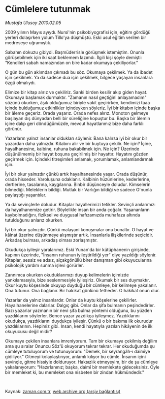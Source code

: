 # Cümlelere tutunmak

*Mustafa Ulusoy 2010.02.05*

<tr><td class="metin" colspan="2" style="padding-top: 20px; padding-left: 5px; ">2009 yılının Mayıs ayıydı. Nursi'nin psikobiyografisi için, eğitim gördüğü yerleri dolaşırken yolum Tillo'ya düşmüştü. Eski usul eğitim verilen bir medreseye uğramıştık.</td></tr><tr><td class="metin" colspan="2" style="padding-top: 20px; padding-left: 5px; "><p>Sabahın dokuzu gibiydi. Başmüderrisle görüşmek istemiştim. Onunla görüşebilmek için iki saat beklemem lazımdı. İlgili kişi şöyle demişti: "Kendileri sabah namazından on bire kadar okumaya çekiliyorlar."
<p> O gün bu gün aklımdan çıkmadı bu söz. Okumaya çekilmek. Ya da ibadet için çekilmek. Ya da sadece dua için çekilmek, bilgece yaşayan insanlara özgü olmalıydı.
<p>Elimize bir kitap alırız ve çekiliriz. Sanki birden kesilir akıp giden hayat. Okumaya başlamak durmaktır. "Zamanın nasıl geçtiğini anlayamadım" sözünü okurken, âşık olduğumuz biriyle vakit geçirirken, kendimizi taaa içinde bulduğumuz etkinlikler içindeyken söyleriz. İyi bir kitabın içinde başka bir âleme geçeriz. Orada yaşarız. Orada nefes alırız. Monoton gelmeye başlayan dış dünyadan belli bir süreliğine kopuştur bu. Başka bir âlemin içine dalıp geri döndüğümüzde, mevcut hayatlarımız bize daha farklı görünür.
<p>Yazarların yalnız insanlar oldukları söylenir. Bana kalırsa iyi bir okur bir yazardan daha yalnızdır. Kitabını alır ve bir kuytuya çekilir. Ne için? İçine, hayalhanesine, kalbine, ruhuna bakabilmek için. Ne için? Üzerinde düşünülmemiş bir hayat boşuna geçirilmiş bir hayattır. Hayatını gözden geçirmek için. İçindeki titreşimleri anlamak, yorumlamak, anlamlandırmak için.
<p>İyi bir okur yalnızdır çünkü artık hayalhanesinde yaşar. Orada düşünür, orada hisseder. Varoluşuna odaklanır. Kalbinin hüzünlerine, kederlerine, dertlerine, tasalarına, kaygılarına. Binbir düşünceyle doludur. Kimselerin bilmediği. Meleklerin bildiği. Mutlak bir Varlığın bildiği ve sadece O'nunla paylaştığı yaşantılar.
<p>Ya da sevinçlerle doludur. Kitaplar hayallerimizi tetikler. Sevinçli anılarımızı da hayalhanemize getirir. Böylelikle insan bir anda çoğalır. Yaşananların kaybolmadığını, fiziksel ve duygusal hafızamızda muhafaza altında tutulduğunu anlarız okurken.
<p>İyi bir okur yalnızdır. Çünkü malayani konuşmalar onu bunaltır. O hayat ve kâinat üzerine düşünmeye alışmıştır artık. İnsanlarla ilişkilerinde seçicidir. Arkadaş bulması, arkadaş olması zorlaşmıştır.
<p>Okudukça iyileşir yaralarımız. Eski Yunan'da bir kütüphanenin girişinde, kapının üzerinde, "İnsanın ruhunun iyileştirildiği yer" diye yazıldığı söylenir. Kitaplar, sessiz ve adsız, alçakgönüllü birer danışman gibi okuyucularına psikolojik yardım sunma işlevi görürler.
<p>Zannımca okurken okuduklarımızı duyup kelimelerin içimizde yankılamasıyla, bize seslenmesiyle iyileşiriz. Okumak bir ses duymaktır. Okur kuytu köşesinde okuyup duyduğu bir cümleye, bir kelimeye yakalanır. Ona tutunur. Ona bağlanır. Bir hakikat gönlünü fetheder. O hakikat onun olur.
<p>Yazarlar da yalnız insanlardır. Onlar da kuytu köşelerine çekilirler. Hayalhanelerine dalarlar. Dalgıç gibi. Onlar da şifa bulmanın peşindedirler. Bazı yazarlar yazmanın bir nevi şifa bulma yöntemi olduğunu, bu yüzden yazdıklarını söylerler. Bence yazar yazdıkça iyileşmez. Yazdıklarını okudukça, yazdıklarını duydukça iyileşir. Çünkü o bir bakıma ilk okurudur yazdıklarının. Hepimiz gibi. İnsan, kendi hayatıyla yazılan hikâyenin de ilk okuyucusu değil midir?
<p>Okumaya çekilen insanlara imreniyorum. Tam bir okumaya çekilmiş değilim ama şu sıralar Onuncu Söz'ü okuyorum tekrar tekrar. Her okuduğumda şu cümleye tutuluyorum ve tutunuyorum: "Demek, bir seyrangâh-ı daimîye gidiliyor." Gitmeyi kolaylaştırıyor, anlamlı kılıyor bu cümle. İnsanın içini sevinçle, gitme hissiyle dolduruyor. Haksızlık etmeyeyim, bir de şu cümleye yakalanıyorum: "Hazırlanınız; başka, daimî bir memlekete gideceksiniz. Öyle bir memleket ki, bu memleket ona nisbeten bir zindan hükmündedir."
<p><br/></p></p></p></p></p></p></p></p></p></p></p></p></td></tr>

Kaynak: [zaman.com.tr](http://zaman.com.tr/yazar.do?yazino=948076), [web.archive.org (arşiv bağlantısı)](http://web.archive.org/web/20100501013834/http://www.zaman.com.tr:80/yazar.do?yazino=948076)
